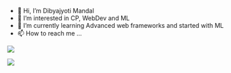 - 👋 Hi, I’m Dibyajyoti Mandal 
- 👀 I’m interested in CP, WebDev and ML
- 🌱 I’m currently learning Advanced web frameworks and started with ML
- 📫 How to reach me ...


![](https://komarev.com/ghpvc/?username=your-github-username)

<img src="https://github-readme-stats.vercel.app/api/top-langs/?username=cookiejar2104"/>
<!---
cookiejar2104/cookiejar2104 is a ✨ special ✨ repository because its `README.md` (this file) appears on your GitHub profile.
You can click the Preview link to take a look at your changes.
--->
